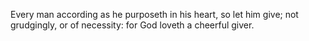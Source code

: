 Every man according as he purposeth in his heart, so let him give; not grudgingly, or of necessity: for God loveth a cheerful giver.
